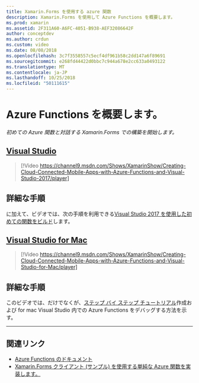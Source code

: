 ```yaml
---
title: Xamarin.Forms を使用する azure 関数
description: Xamarin.Forms を使用して Azure Functions を概要します。
ms.prod: xamarin
ms.assetid: 2F311A60-A6FC-4051-B938-AEF32086642F
author: conceptdev
ms.author: crdun
ms.custom: video
ms.date: 08/08/2018
ms.openlocfilehash: 3c7f3558557c5ecf4df961b58c2dd147a6f89691
ms.sourcegitcommit: e268fd44422d0bbc7c944a678e2cc633a0493122
ms.translationtype: MT
ms.contentlocale: ja-JP
ms.lasthandoff: 10/25/2018
ms.locfileid: "50111615"
---
```

# <a name="get-started-with-azure-functions"></a>Azure Functions を概要します。

_初めての Azure 関数と対話する Xamarin.Forms での構築を開始します。_

## <a name="visual-studiotabwindows"></a>[Visual Studio](#tab/windows)

> [!Video https://channel9.msdn.com/Shows/XamarinShow/Creating-Cloud-Connected-Mobile-Apps-with-Azure-Functions-and-Visual-Studio-2017/player]

## <a name="step-by-step-instructions"></a>詳細な手順

に加えて、ビデオでは、次の手順を利用できる[Visual Studio 2017 を使用した初めての関数をビルド](https://docs.microsoft.com/en-us/azure/azure-functions/functions-create-your-first-function-visual-studio)します。

## <a name="visual-studio-for-mactabmacos"></a>[Visual Studio for Mac](#tab/macos)

> [!Video https://channel9.msdn.com/Shows/XamarinShow/Creating-Cloud-Connected-Mobile-Apps-with-Azure-Functions-and-Visual-Studio-for-Mac/player]

## <a name="step-by-step-instructions"></a>詳細な手順

このビデオでは、だけでなくが、[ステップ バイ ステップ チュートリアル](https://docs.microsoft.com/en-us/visualstudio/mac/azure-functions-lab)作成および for mac Visual Studio 内での Azure Functions をデバッグする方法を示す。

-----

## <a name="related-links"></a>関連リンク

- [Azure Functions のドキュメント](https://docs.microsoft.com/azure/azure-functions/)
- [Xamarin.Forms クライアント (サンプル) を使用する単純な Azure 関数を実装します。](https://azure.microsoft.com/resources/samples/functions-xamarin-getting-started/)
